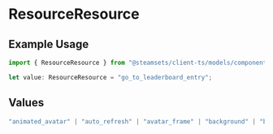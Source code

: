 # ResourceResource

## Example Usage

```typescript
import { ResourceResource } from "@steamsets/client-ts/models/components";

let value: ResourceResource = "go_to_leaderboard_entry";
```

## Values

```typescript
"animated_avatar" | "auto_refresh" | "avatar_frame" | "background" | "beta_access" | "custom_vanity" | "go_to_leaderboard_entry" | "max_leaderboard_entries" | "mini_background" | "account_colors" | "account_refresh_rate" | "queue_priority" | "site_color" | "social_links" | "theme" | "vanity_length" | "developer_apps"
```